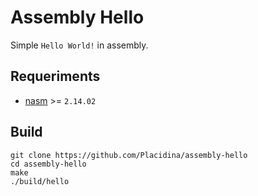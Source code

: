 # Assembly Hello

Simple `Hello World!` in assembly.

## Requeriments

* [nasm](https://www.nasm.us/) >= `2.14.02`

## Build

```
git clone https://github.com/Placidina/assembly-hello
cd assembly-hello
make
./build/hello
```
